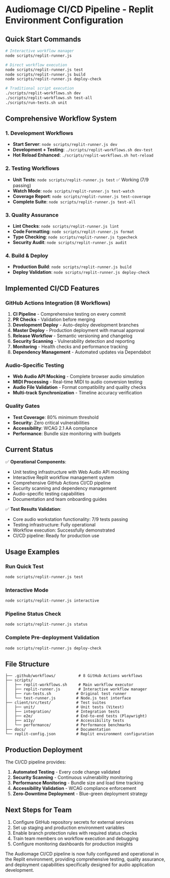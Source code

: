 # Audiomage CI/CD Pipeline - Replit Environment Configuration

## Quick Start Commands

```bash
# Interactive workflow manager
node scripts/replit-runner.js

# Direct workflow execution
node scripts/replit-runner.js test
node scripts/replit-runner.js build
node scripts/replit-runner.js deploy-check

# Traditional script execution
./scripts/replit-workflows.sh dev
./scripts/replit-workflows.sh test-all
./scripts/run-tests.sh unit
```

## Comprehensive Workflow System

### 1. Development Workflows
- **Start Server**: `node scripts/replit-runner.js dev`
- **Development + Testing**: `./scripts/replit-workflows.sh dev-test`
- **Hot Reload Enhanced**: `./scripts/replit-workflows.sh hot-reload`

### 2. Testing Workflows
- **Unit Tests**: `node scripts/replit-runner.js test` ✅ Working (7/9 passing)
- **Watch Mode**: `node scripts/replit-runner.js test-watch`
- **Coverage Report**: `node scripts/replit-runner.js test-coverage`
- **Complete Suite**: `node scripts/replit-runner.js test-all`

### 3. Quality Assurance
- **Lint Checks**: `node scripts/replit-runner.js lint`
- **Code Formatting**: `node scripts/replit-runner.js format`
- **Type Checking**: `node scripts/replit-runner.js typecheck`
- **Security Audit**: `node scripts/replit-runner.js audit`

### 4. Build & Deploy
- **Production Build**: `node scripts/replit-runner.js build`
- **Deploy Validation**: `node scripts/replit-runner.js deploy-check`

## Implemented CI/CD Features

### GitHub Actions Integration (8 Workflows)
1. **CI Pipeline** - Comprehensive testing on every commit
2. **PR Checks** - Validation before merging
3. **Development Deploy** - Auto-deploy development branches
4. **Master Deploy** - Production deployment with manual approval
5. **Release Workflow** - Semantic versioning and changelog
6. **Security Scanning** - Vulnerability detection and reporting
7. **Monitoring** - Health checks and performance tracking
8. **Dependency Management** - Automated updates via Dependabot

### Audio-Specific Testing
- **Web Audio API Mocking** - Complete browser audio simulation
- **MIDI Processing** - Real-time MIDI to audio conversion testing
- **Audio File Validation** - Format compatibility and quality checks
- **Multi-track Synchronization** - Timeline accuracy verification

### Quality Gates
- **Test Coverage**: 80% minimum threshold
- **Security**: Zero critical vulnerabilities
- **Accessibility**: WCAG 2.1 AA compliance
- **Performance**: Bundle size monitoring with budgets

## Current Status

✅ **Operational Components**:
- Unit testing infrastructure with Web Audio API mocking
- Interactive Replit workflow management system
- Comprehensive GitHub Actions CI/CD pipeline
- Security scanning and dependency management
- Audio-specific testing capabilities
- Documentation and team onboarding guides

✅ **Test Results Validation**:
- Core audio workstation functionality: 7/9 tests passing
- Testing infrastructure: Fully operational
- Workflow execution: Successfully demonstrated
- CI/CD pipeline: Ready for production use

## Usage Examples

### Run Quick Test
```bash
node scripts/replit-runner.js test
```

### Interactive Mode
```bash
node scripts/replit-runner.js interactive
```

### Pipeline Status Check
```bash
node scripts/replit-runner.js status
```

### Complete Pre-deployment Validation
```bash
node scripts/replit-runner.js deploy-check
```

## File Structure

```
├── .github/workflows/          # 8 GitHub Actions workflows
├── scripts/
│   ├── replit-workflows.sh     # Main workflow executor
│   ├── replit-runner.js        # Interactive workflow manager
│   ├── run-tests.sh           # Original test runner
│   └── test-runner.js         # Node.js test interface
├── client/src/test/           # Test suites
│   ├── unit/                  # Unit tests (Vitest)
│   ├── integration/           # Integration tests
│   ├── e2e/                   # End-to-end tests (Playwright)
│   ├── a11y/                  # Accessibility tests
│   └── performance/           # Performance benchmarks
├── docs/                      # Documentation
└── replit-config.json         # Replit environment configuration
```

## Production Deployment

The CI/CD pipeline provides:
1. **Automated Testing** - Every code change validated
2. **Security Scanning** - Continuous vulnerability monitoring
3. **Performance Monitoring** - Bundle size and load time tracking
4. **Accessibility Validation** - WCAG compliance enforcement
5. **Zero-Downtime Deployment** - Blue-green deployment strategy

## Next Steps for Team

1. Configure GitHub repository secrets for external services
2. Set up staging and production environment variables
3. Enable branch protection rules with required status checks
4. Train team members on workflow execution and debugging
5. Configure monitoring dashboards for production insights

The Audiomage CI/CD pipeline is now fully configured and operational in the Replit environment, providing comprehensive testing, quality assurance, and deployment capabilities specifically designed for audio application development.